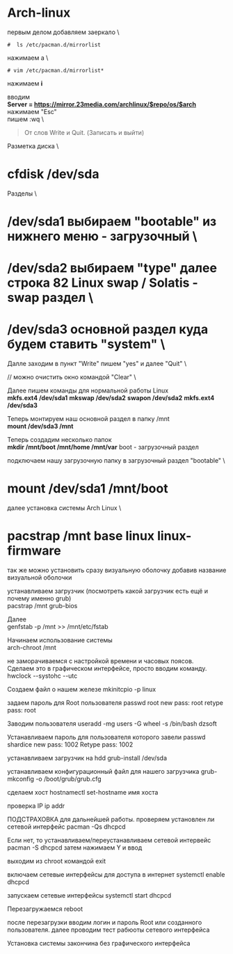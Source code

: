 # Arch-linux
первым делом добавляем заеркало \
```text \
#  ls /etc/pacman.d/mirrorlist
```
нажимаем a \
```text
# vim /etc/pacman.d/mirrorlist*
``` 
нажимаем 
**i**

вводим \
**Server = https://mirror.23media.com/archlinux/$repo/os/$arch** \
нажимаем "Esc" \
пишем :wq \
> От слов Write и Quit. (Записать и выйти)
 
Разметка диска \
# cfdisk /dev/sda 

Разделы \
# /dev/sda1 выбираем "bootable" из нижнего меню - загрузочный \
# /dev/sda2 выбираем "type" далее строка 82 Linux swap / Solatis - swap раздел \
# /dev/sda3 основной раздел куда будем ставить "system" \ 
Далле заходим в пункт "Write" пишем "yes" и далее "Quit" \

// можно очистить окно командой "Clear" \

Далeе пишем команды для нормальной работы Linux \
**mkfs.ext4 /dev/sda1**
**mkswap /dev/sda2**
**swapon /dev/sda2**
**mkfs.ext4 /dev/sda3**

Теперь монтируем наш основной раздел в папку /mnt \
**mount /dev/sda3 /mnt**

Теперь создадим несколько папок \
**mkdir /mnt/boot /mnt/home /mnt/var**
boot - загрузочный раздел

подключаем нашу загрузочную папку в загрузочный раздел "bootable" \ 
# mount /dev/sda1 /mnt/boot

далее установка системы Arch Linux \
# pacstrap /mnt base linux linux-firmware

так же можно установить сразу визуальную оболочку добавив название визуальной оболочки

устанавливаем загрузчик (посмотреть какой загрузчик есть ещё и почему именно grub) \
pacstrap /mnt grub-bios

Далее \
genfstab -p /mnt >> /mnt/etc/fstab

Начинаем использование системы \
arch-chroot /mnt


не заморачиваемся с настройкой времени и часовых поясов. \
Сделаем это в графическом интерфейсе, просто вводим команду. \
hwclock --systohc --utc

Создаем файл о нашем железе
mkinitcpio -p linux
 

задаем пароль для Root пользователя
passwd root
new pass: root
retype pass: root

Заводим пользователя
useradd -mg users -G wheel -s /bin/bash dzsoft

Устанавливаем пароль для пользователя которого завели
passwd shardice
new pass: 1002
Retype pass: 1002

устанавливаем загрузчик на hdd
grub-install /dev/sda

устанавливаем конфигурационный файл для нашего загрузчика
grub-mkconfig -o /boot/grub/grub.cfg

сделаем хост
hostnamectl set-hostname имя хоста

проверка IP
ip addr

ПОДСТРАХОВКА для дальнейшей работы.
проверяем установлен ли сетевой интерфейс
pacman -Qs dhcpcd

Если нет, то устанавливаем/переустанавливаем сетевой интервейс
pacman -S dhcpcd 
затем нажимаем Y и ввод

выходим из chroot командой 
exit

включаем сетевые интерфейсы для доступа в интернет
systemctl enable dhcpcd

запускаем сетевые интерфейсы
systemctl start dhcpcd

Перезагружаемся
reboot

после перезагрузки вводим логин и пароль Root или созданного пользователя.
далее проводим тест рабюоты сетевого интерфейса



Установка системы закончина без графического интерфейса
